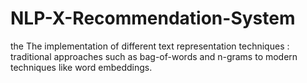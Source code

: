 # NLP-X-Recommendation-System
the The implementation of different text representation techniques : traditional approaches such as bag-of-words and n-grams to modern techniques like word embeddings.
